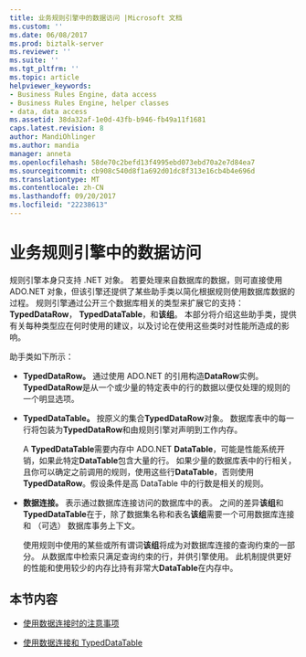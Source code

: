 ```yaml
---
title: 业务规则引擎中的数据访问 |Microsoft 文档
ms.custom: ''
ms.date: 06/08/2017
ms.prod: biztalk-server
ms.reviewer: ''
ms.suite: ''
ms.tgt_pltfrm: ''
ms.topic: article
helpviewer_keywords:
- Business Rules Engine, data access
- Business Rules Engine, helper classes
- data, data access
ms.assetid: 38da32af-1e0d-43fb-b946-fb49a11f1681
caps.latest.revision: 8
author: MandiOhlinger
ms.author: mandia
manager: anneta
ms.openlocfilehash: 58de70c2befd13f4995ebd073ebd70a2e7d84ea7
ms.sourcegitcommit: cb908c540d8f1a692d01dc8f313e16cb4b4e696d
ms.translationtype: MT
ms.contentlocale: zh-CN
ms.lasthandoff: 09/20/2017
ms.locfileid: "22238613"
---
```

# <a name="data-access-in-the-business-rule-engine"></a>业务规则引擎中的数据访问
规则引擎本身只支持 .NET 对象。 若要处理来自数据库的数据，则可直接使用 ADO.NET 对象，但该引擎还提供了某些助手类以简化根据规则使用数据库数据的过程。 规则引擎通过公开三个数据库相关的类型来扩展它的支持： **TypedDataRow**， **TypedDataTable**，和**该组**。 本部分将介绍这些助手类，提供有关每种类型应在何时使用的建议，以及讨论在使用这些类时对性能所造成的影响。  
  
 助手类如下所示：  
  
-   **TypedDataRow。** 通过使用 ADO.NET 的引用构造**DataRow**实例。 **TypedDataRow**是从一个或少量的特定表中的行的数据以便仅处理的规则的一个明显选项。  
  
-   **TypedDataTable。** 按原义的集合**TypedDataRow**对象。 数据库表中的每一行将包装为**TypedDataRow**和由规则引擎对声明到工作内存。  
  
     A **TypedDataTable**需要内存中 ADO.NET **DataTable**，可能是性能系统开销，如果此特定**DataTable**包含大量的行。 如果少量的数据库表中的行相关，且你可以确定之前调用的规则，使用这些行**DataTable**，否则使用**TypedDataRow**。假设条件是高 DataTable 中的行数是相关的规则。  
  
-   **数据连接。** 表示通过数据库连接访问的数据库中的表。 之间的差异**该组**和**TypedDataTable**在于，除了数据集名称和表名**该组**需要一个可用数据库连接和 （可选） 数据库事务上下文。  
  
     使用规则中使用的某些或所有谓词**该组**将成为对数据库连接的查询约束的一部分。 从数据库中检索只满足查询约束的行，并供引擎使用。 此机制提供更好的性能和使用较少的内存比持有非常大**DataTable**在内存中。  
  
## <a name="in-this-section"></a>本节内容  
  
-   [使用数据连接时的注意事项](../core/considerations-when-using-dataconnection.md)  
  
-   [使用数据连接和 TypedDataTable](../core/using-dataconnection-and-typeddatatable.md)